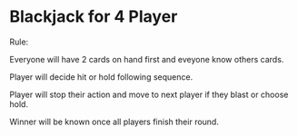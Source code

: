 # Blackjack for 4 Player

Rule:

Everyone will have 2 cards on hand first and eveyone know others cards.

Player will decide hit or hold following sequence.

Player will stop their action and move to next player if they blast or choose hold.

Winner will be known once all players finish their round.
